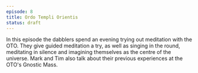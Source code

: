 ```yaml
---
episode: 8
title: Ordo Templi Orientis
status: draft
---
```


In this episode the dabblers spend an evening trying out meditation with the OTO. They give guided meditation a try, as well as singing in the round, meditating in silence and imagining themselves as the centre of the universe. Mark and Tim also talk about their previous experiences at the OTO's Gnostic Mass.
